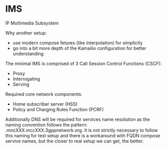 # IMS
IP Multimedia Subsystem

Why another setup:
- use modern compose fetures (like interpolation) for simplicity
- go into a bit more depth of the Kamailio configuration for better understanding

The minimal IMS is comprised of 3 Call Session Control Functions (CSCF):
- Proxy
- Interrogating
- Serving

Required core network components:
- Home subscriber server (HSS)
- Policy and Charging Rules Function (PCRF)

Additionally DNS will be required for services name resolution as the naming convention follows the pattern: <service>.mncXXX.mccXXX.3gppnetwork.org. It is not strictly necessary to follow this naming for test setup and there is a workaround with FQDN compose servive names, but the closer to real setup we can get, the better.
